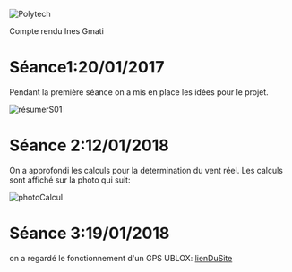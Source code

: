 ![Polytech](http://www.polytechnice.fr/jahia/jsp/jahia/templates/inc/img/polytech_nice-sophia.png)

Compte rendu Ines Gmati

# Séance1:20/01/2017

Pendant la première séance on a mis en place les idées pour le projet.

![résumerS01](https://s20.postimg.org/kk2h9azst/S01bis.png)


# Séance 2:12/01/2018
On a approfondi les calculs pour la determination du vent réel.
Les calculs sont affiché sur la photo qui suit:

![photoCalcul](https://s20.postimg.org/5mpeuruod/calcul_VR.jpg)

# Séance 3:19/01/2018

on a regardé le fonctionnement d'un GPS UBLOX: [lienDuSite](https://playground.arduino.cc/UBlox/GPS)







